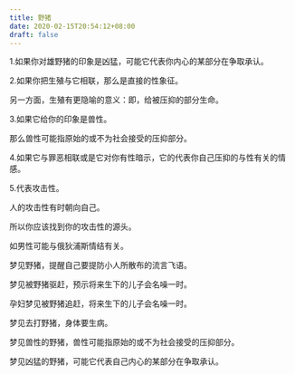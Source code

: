 ```yaml
---
title: 野猪
date: 2020-02-15T20:54:12+08:00
draft: false
---
```


1.如果你对雄野猪的印象是凶猛，可能它代表你内心的某部分在争取承认。





2.如果你把生殖与它相联，那么是直接的性象征。



另一方面，生殖有更隐喻的意义：即，给被压抑的部分生命。





3.如果它给你的印象是兽性。



那么兽性可能指原始的或不为社会接受的压抑部分。





4.如果它与罪恶相联或是它对你有性暗示，它的代表你自己压抑的与性有关的情感。





5.代表攻击性。



人的攻击性有时朝向自己。



所以你应该找到你的攻击性的源头。



如男性可能与俄狄浦斯情结有关。



梦见野猪，提醒自己要提防小人所散布的流言飞语。



梦见被野猪驱赶，预示将来生下的儿子会名噪一时。



孕妇梦见被野猪追赶，将来生下的儿子会名噪一时。



梦见去打野猪，身体要生病。



梦见兽性的野猪，兽性可能指原始的或不为社会接受的压抑部分。



梦见凶猛的野猪，可能它代表自己内心的某部分在争取承认。

